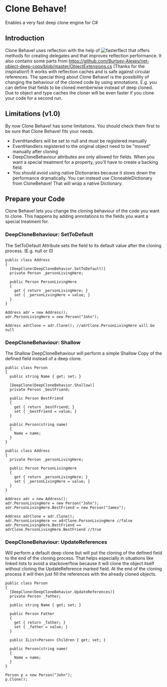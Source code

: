 # Clone Behave!
Enables a very fast deep clone engine for C#

## Introduction

Clone Behave! uses reflection with the help of ![fasterflect]("https://fasterflect.codeplex.com/") that offers methods for creating delegates and that improves reflection performance. It also contains some parts from https://github.com/Burtsev-Alexey/net-object-deep-copy/blob/master/ObjectExtensions.cs (Thanks for the inspiration!)
It works with reflection caches and is safe against circular references. The special thing about Clone Behave! is the possibility of changing the behaviour of the cloned code by using annotations. E.g. you can define that fields to be cloned memberwise instead of deep cloned.
Due to object and type caches the cloner will be even faster if you clone your code for a second run.

## Limitations (v1.0)

By now Clone Behave! has some limitations. You should check them first to be sure that Clone Behave! fits your needs.

* EventHandlers will be set to null and must be registered manually
* EventHandlers registered to the original object need to be "moved" manually after cloning
* DeepCloneBehaviour attributes are only allowed for fields. When you want a special treatment for a property, you'll have to create a backing field.
* You should avoid using native Dictionaries because it slows down the performance dramatically. You can instead use CloneableDictionary from CloneBehave! That will wrap a native Dictionary.

## Prepare your Code

Clone Behave! lets you change the cloning behaviour of the code you want to clone. This happens by adding annotations to the fields you want a special treatment for.

### DeepCloneBehaviour: SetToDefault

The SetToDefault Attribute sets the field to its default value after the cloning process. (E.g. null or 0)

    public class Address 
    {
      [DeepClone(DeepCloneBehavior.SetToDefault)]
      private Person _personLivingHere;
      
      public Person PersonLivingHere 
      {
        get { return _personLivingHere; }
        set { _personLivingHere = value; }
      }
    }
    
    Address adr = new Address(); 
    adr.PersonLivingHere = new Person("John");
    
    Address adrClone = adr.Clone(); //adrClone.PersonLivingHere will be null
    
    
### DeepCloneBehaviour: Shallow

The Shallow DeepCloneBehaviour will perform a simple Shallow Copy of the defined field instead of a deep clone.

    public class Person 
    {
      public string Name { get; set; }
      
      [DeepClone(DeepCloneBehavior.Shallow)]
      private Person _bestFriend;
      
      public Person BestFriend 
      { 
        get { return _bestFriend; }
        set { _bestFriend = value; }
      }
    
      public Person(string name) 
      {
        Name = name;
      }
    }

    public class Address 
    {
      private Person _personLivingHere;
      
      public Person PersonLivingHere 
      {
        get { return _personLivingHere; }
        set { _personLivingHere = value; }
      }
    }
    
    Address adr = new Address();
    adr.PersonLivingHere = new Person("John");
    adr.PersonLivingHere.BestFriend = new Person("James");
    
    Address adrClone = adr.Clone();
    adr.PersonLivingHere == adrClone.PersonLivingHere //false
    adr.PersonLivingHere.BestFriend == adrClone.PersonLivingHere.BestFriend //true

### DeepCloneBehaviour: UpdateReferences

Will perform a default deep clone but will put the cloning of the defined field to the end of the cloning process. 
That helps especially in situations like linked lists to avoid a stackoverflow because it will clone the object itself without cloning the UpdateReference marked field.
At the end of the cloning process it will then just fill the references with the already cloned objects.

    public class Person 
    {
      [DeepClone(DeepCloneBehavior.UpdateReferences)]
      private Person _father;
      
      public string Name { get; set; }
      
      public Person Father 
      { 
        get { return _father; }
        set { _father = value; }
      } 
    
      public IList<Person> Children { get; set; }
    
      public Person(string name) 
      {
        Name = name;
      }
    }
    
    Person p = new Person("John");
    p.Clone();
    
